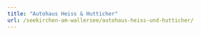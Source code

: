 ```yaml
---
title: "Autohaus Heiss & Hutticher"
url: /seekirchen-am-wallersee/autohaus-heiss-und-hutticher/
---
```

